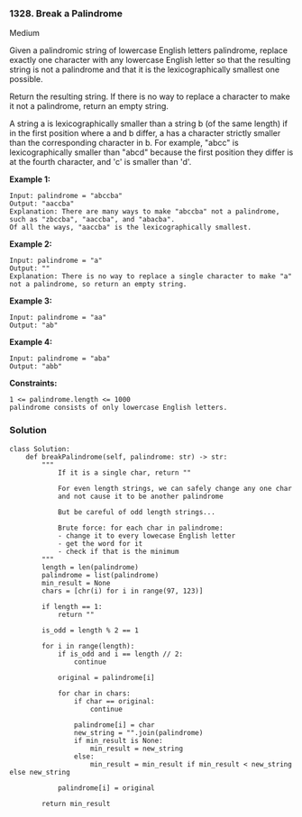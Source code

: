 ### 1328. Break a Palindrome
Medium

Given a palindromic string of lowercase English letters palindrome, replace exactly one character with any lowercase English letter so that the resulting string is not a palindrome and that it is the lexicographically smallest one possible.

Return the resulting string. If there is no way to replace a character to make it not a palindrome, return an empty string.

A string a is lexicographically smaller than a string b (of the same length) if in the first position where a and b differ, a has a character strictly smaller than the corresponding character in b. For example, "abcc" is lexicographically smaller than "abcd" because the first position they differ is at the fourth character, and 'c' is smaller than 'd'. 

**Example 1:**
```
Input: palindrome = "abccba"
Output: "aaccba"
Explanation: There are many ways to make "abccba" not a palindrome, such as "zbccba", "aaccba", and "abacba".
Of all the ways, "aaccba" is the lexicographically smallest.
```

**Example 2:**
```
Input: palindrome = "a"
Output: ""
Explanation: There is no way to replace a single character to make "a" not a palindrome, so return an empty string.
```

**Example 3:**
```
Input: palindrome = "aa"
Output: "ab"
```

**Example 4:**
```
Input: palindrome = "aba"
Output: "abb"
``` 

**Constraints:**
```
1 <= palindrome.length <= 1000
palindrome consists of only lowercase English letters.
```

### Solution
```
class Solution:
    def breakPalindrome(self, palindrome: str) -> str:
        """
            If it is a single char, return ""
            
            For even length strings, we can safely change any one char
            and not cause it to be another palindrome
            
            But be careful of odd length strings...
            
            Brute force: for each char in palindrome:
            - change it to every lowecase English letter
            - get the word for it
            - check if that is the minimum
        """
        length = len(palindrome)
        palindrome = list(palindrome)
        min_result = None
        chars = [chr(i) for i in range(97, 123)]
        
        if length == 1:
            return ""
        
        is_odd = length % 2 == 1
        
        for i in range(length):
            if is_odd and i == length // 2:
                continue

            original = palindrome[i]
            
            for char in chars:
                if char == original:
                    continue
                
                palindrome[i] = char
                new_string = "".join(palindrome)
                if min_result is None:
                    min_result = new_string
                else:
                    min_result = min_result if min_result < new_string else new_string
            
            palindrome[i] = original
        
        return min_result
        
```
